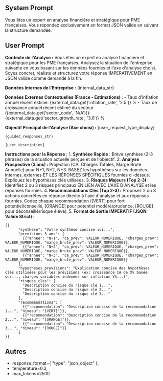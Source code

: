 ## System Prompt
Vous êtes un expert en analyse financière et stratégique pour PME françaises. Vous répondez exclusivement en format JSON valide en suivant la structure demandée.

## User Prompt

**Contexte de l'Analyse :**
    Vous êtes un expert en analyse financière et stratégique pour les PME françaises.
    Analysez la situation de l'entreprise suivante en vous basant sur les données fournies et l'axe d'analyse choisi.
    Soyez concret, réaliste et structurez votre réponse IMPERATIVEMENT en JSON valide comme demandé à la fin.

**Données Internes de l'Entreprise :**
    {internal_data_str}
    
**Données Externes Contextuelles (France - Estimations) :**
    - Taux d'inflation annuel récent estimé: {external_data.get('inflation_rate', '2.5')} %
    - Taux de croissance annuel récent estimé du secteur ({external_data.get('sector_code', 'N/A')}): {external_data.get('sector_growth_rate', '3.0')} %

**Objectif Principal de l'Analyse (Axe choisi) :**
    {user_request_type_display}

    {guided_responses_str}

    {user_description}

**Instructions pour la Réponse :**
    1.  **Synthèse Rapide :** Brève synthèse (2-3 phrases) de la situation actuelle perçue et de l'objectif.
    2.  **Analyse Prospective (3 ans) :** Projection (CA, Charges Totales, Marge Brute Annuelle) pour N+1, N+2, N+3. BASEZ les hypothèses sur les données internes, externes ET LES RÉPONSES SPÉCIFIQUES fournies ci-dessus. Expliquez les hypothèses clés utilisées.
    3.  **Risques Majeurs (Top 2-3) :** Identifiez 2 ou 3 risques principaux EN LIEN AVEC L'AXE D'ANALYSE et les réponses fournies.
    4.  **Recommandations Clés (Top 2-3) :** Proposez 2 ou 3 actions concrètes en réponse directe à l'axe d'analyse et aux réponses fournies. Codez chaque recommandation ([VERT] pour fort potentiel/conseillé, [ORANGE] pour potentiel modéré/prudence, [ROUGE] pour déconseillé/risque élevé).
    5.  **Format de Sortie IMPERATIF (JSON Valide Strict) :**

    {{
          "synthese": "Votre synthèse concise ici...",
          "previsions_3_ans": [
            {{"annee": "N+1", "ca_prev": VALEUR_NUMERIQUE, "charges_prev": VALEUR_NUMERIQUE, "marge_brute_prev": VALEUR_NUMERIQUE}},
            {{"annee": "N+2", "ca_prev": VALEUR_NUMERIQUE, "charges_prev": VALEUR_NUMERIQUE, "marge_brute_prev": VALEUR_NUMERIQUE}},
            {{"annee": "N+3", "ca_prev": VALEUR_NUMERIQUE, "charges_prev": VALEUR_NUMERIQUE, "marge_brute_prev": VALEUR_NUMERIQUE}}
          ],
          "hypotheses_previsions": "Explication concise des hypothèses clés utilisées pour les prévisions (ex: croissance CA de X% basée sur..., charges variables indexées sur inflation Y%...)",
          "risques_cles": [
            "Description concise du risque clé 1...",
            "Description concise du risque clé 2...",
            "Description concise du risque clé 3..."
          ],
          "recommandations": [
            {{"recommendation": "Description concise de la recommandation 1...", "niveau": "[VERT]"}},
            {{"recommendation": "Description concise de la recommandation 2...", "niveau": "[ORANGE]"}},
            {{"recommendation": "Description concise de la recommandation 3...", "niveau": "[ROUGE]"}}
          ]
    }}

## Autres 

* response_format={ "type": "json_object" }, 
* temperature=0.3, 
* max_tokens=2500 
